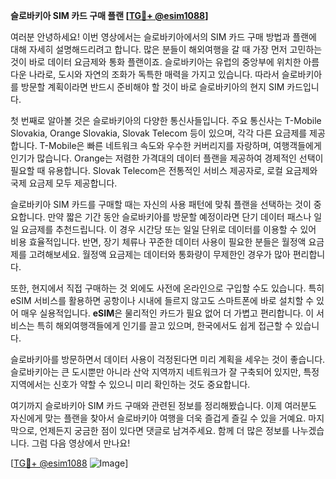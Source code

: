 **슬로바키아 SIM 카드 구매 플랜 [[TG💪+ @esim1088](https://t.me/s/esim1088)]**

여러분 안녕하세요! 이번 영상에서는 슬로바키아에서의 SIM 카드 구매 방법과 플랜에 대해 자세히 설명해드리려고 합니다. 많은 분들이 해외여행을 갈 때 가장 먼저 고민하는 것이 바로 데이터 요금제와 통화 플랜이죠. 슬로바키아는 유럽의 중앙부에 위치한 아름다운 나라로, 도시와 자연의 조화가 독특한 매력을 가지고 있습니다. 따라서 슬로바키아를 방문할 계획이라면 반드시 준비해야 할 것이 바로 슬로바키아의 현지 SIM 카드입니다.

첫 번째로 알아볼 것은 슬로바키아의 다양한 통신사들입니다. 주요 통신사는 T-Mobile Slovakia, Orange Slovakia, Slovak Telecom 등이 있으며, 각각 다른 요금제를 제공합니다. T-Mobile은 빠른 네트워크 속도와 우수한 커버리지를 자랑하며, 여행객들에게 인기가 많습니다. Orange는 저렴한 가격대의 데이터 플랜을 제공하여 경제적인 선택이 필요할 때 유용합니다. Slovak Telecom은 전통적인 서비스 제공자로, 로컬 요금제와 국제 요금제 모두 제공합니다.

슬로바키아 SIM 카드를 구매할 때는 자신의 사용 패턴에 맞춰 플랜을 선택하는 것이 중요합니다. 만약 짧은 기간 동안 슬로바키아를 방문할 예정이라면 단기 데이터 패스나 일일 요금제를 추천드립니다. 이 경우 시간당 또는 일일 단위로 데이터를 이용할 수 있어 비용 효율적입니다. 반면, 장기 체류나 꾸준한 데이터 사용이 필요한 분들은 월정액 요금제를 고려해보세요. 월정액 요금제는 데이터와 통화량이 무제한인 경우가 많아 편리합니다.

또한, 현지에서 직접 구매하는 것 외에도 사전에 온라인으로 구입할 수도 있습니다. 특히 eSIM 서비스를 활용하면 공항이나 시내에 들르지 않고도 스마트폰에 바로 설치할 수 있어 매우 실용적입니다. **eSIM**은 물리적인 카드가 필요 없어 더 가볍고 편리합니다. 이 서비스는 특히 해외여행객들에게 인기를 끌고 있으며, 한국에서도 쉽게 접근할 수 있습니다.

슬로바키아를 방문하면서 데이터 사용이 걱정된다면 미리 계획을 세우는 것이 좋습니다. 슬로바키아는 큰 도시뿐만 아니라 산악 지역까지 네트워크가 잘 구축되어 있지만, 특정 지역에서는 신호가 약할 수 있으니 미리 확인하는 것도 중요합니다.

여기까지 슬로바키아 SIM 카드 구매와 관련된 정보를 정리해봤습니다. 이제 여러분도 자신에게 맞는 플랜을 찾아서 슬로바키아 여행을 더욱 즐겁게 즐길 수 있을 거예요. 마지막으로, 언제든지 궁금한 점이 있다면 댓글로 남겨주세요. 함께 더 많은 정보를 나누겠습니다. 그럼 다음 영상에서 만나요! 

[[TG💪+ @esim1088](https://t.me/s/esim1088) ![Image](https://i.postimg.cc/Y0z9fWf4/image.png)]